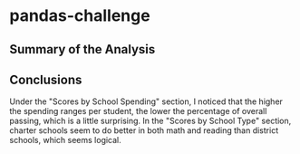 # pandas-challenge

## Summary of the Analysis


## Conclusions
Under the "Scores by School Spending" section, I noticed that the higher the spending ranges per student, the lower the percentage of overall passing, which is a little surprising.
In the "Scores by School Type" section, charter schools seem to do better in both math and reading than district schools, which seems logical.
